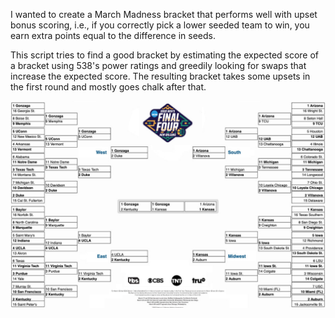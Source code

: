 I wanted to create a March Madness bracket that performs well with upset
bonus scoring, i.e., if you correctly pick a lower seeded team to win, you earn
extra points equal to the difference in seeds.

This script tries to find a good bracket by estimating the expected score of a
bracket using 538's power ratings and greedily looking for swaps that increase
the expected score. The resulting bracket takes some upsets in the first round
and mostly goes chalk after that.

![The generated bracket](/bracket.jpg)
